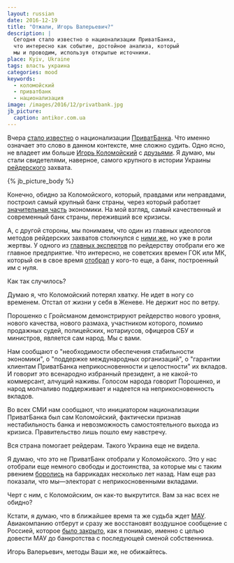 ```yaml
---
layout: russian
date: 2016-12-19
title: "Отжали, Игорь Валерьевич?"
description: |
  Сегодня стало известно о национализации ПриватБанка,
  что интересно как событие, достойное анализа, который
  мы и проводим, используя открытые источники.
place: Kyiv, Ukraine
tags: власть украина
categories: mood
keywords:
  - коломойский
  - приватбанк
  - национализация
image: /images/2016/12/privatbank.jpg
jb_picture:
  caption: antikor.com.ua
---
```


Вчера [стало известно](http://korrespondent.net/ukraine/3788734-pryvatbank-perekhodyt-v-sobstvennost-hosudarstva)
о национализации [ПриватБанка](https://ru.wikipedia.org/wiki/%D0%9F%D1%80%D0%B8%D0%B2%D0%B0%D1%82%D0%91%D0%B0%D0%BD%D0%BA).
Что именно означает это слово в данном контексте, мне сложно судить.
Одно ясно, не владеет им больше
[Игорь Коломойский](https://ru.wikipedia.org/wiki/%D0%9A%D0%BE%D0%BB%D0%BE%D0%BC%D0%BE%D0%B9%D1%81%D0%BA%D0%B8%D0%B9,_%D0%98%D0%B3%D0%BE%D1%80%D1%8C_%D0%92%D0%B0%D0%BB%D0%B5%D1%80%D1%8C%D0%B5%D0%B2%D0%B8%D1%87) с
[друзьями](https://ru.wikipedia.org/wiki/%D0%9F%D1%80%D0%B8%D0%B2%D0%B0%D1%82).
Я думаю, мы стали свидетелями, наверное, самого крупного в истории Украины
[рейдерского](https://ru.wikipedia.org/wiki/%D0%A0%D0%B5%D0%B9%D0%B4%D0%B5%D1%80%D1%81%D1%82%D0%B2%D0%BE_%28%D0%B1%D0%B8%D0%B7%D0%BD%D0%B5%D1%81%29)
захвата.

<!--more-->

{% jb_picture_body %}

Конечно, обидно за Коломойского, который, правдами или неправдами, построил
самый крупный банк страны, через который работает
[значительная часть](https://ru.wikipedia.org/wiki/%D0%91%D0%B0%D0%BD%D0%BA%D0%B8_%D0%A3%D0%BA%D1%80%D0%B0%D0%B8%D0%BD%D1%8B)
экономики. На мой взгляд, самый качественный и современный банк страны, переживший
все кризисы.

А, с другой стороны, мы понимаем, что один из главных идеологов
методов рейдерских захватов столкнулся с
[ними же](https://eadaily.com/ru/news/2016/12/19/kolomoyskiy-nacionalizaciya-privatbanka-klassicheskoe-reyderstvo),
но уже в роли жертвы.
У одного из
[главных экспертов](http://www.ostro.org/general/society/articles/477349/)
по рейдерству отобрали его же главное
предприятие. Что интересно, не советских времен ГОК или МК, который
он в свое время
[отобрал](http://www.compromat.ru/page_28617.htm)
у кого-то еще, а банк, построенный им с нуля.

Как так случилось?

Думаю я, что Коломойский потерял хватку. Не идет в ногу со временем. Отстал
от жизни у себя в Женеве. Не держит нос по ветру.

Порошенко с Гройсманом демонстрируют рейдерство нового уровня, нового качества,
нового размаха, участником которого, помимо продажных судей, полицейских,
нотариусов, офицеров СБУ и министров, является сам народ. Мы с вами.

Нам сообщают о "необходимости обеспечения стабильности экономики",
о "поддержке международных организаций",
о "гарантии клиентам ПриватБанка неприкосновенности и целостности" их вкладов.
И говорит это всенародно избранный президент, а не какой-то коммерсант,
алчущий наживы. Голосом народа говорит Порошенко, и народ молчаливо
поддерживает и надеется на неприкосновенность вкладов.

Во всех СМИ нам сообщают, что инициатором национализации ПриватБанка был
сам Коломойский, фактически признав нестабильность банка и невозможность
самостоятельного выхода из кризиса. Правительство лишь пошло ему навстречу.

Вся страна помогает рейдерам. Такого Украина еще не видела.

Я думаю, что это не ПриватБанк отобрали у Коломойского. Это у нас отобрали
еще немного свободы и достоинства, за которые мы с таким рвением
[боролись](https://ru.wikipedia.org/wiki/%D0%9F%D0%BE%D0%BB%D0%B8%D1%82%D0%B8%D1%87%D0%B5%D1%81%D0%BA%D0%B8%D0%B9_%D0%BA%D1%80%D0%B8%D0%B7%D0%B8%D1%81_%D0%BD%D0%B0_%D0%A3%D0%BA%D1%80%D0%B0%D0%B8%D0%BD%D0%B5_%282013%E2%80%942014%29)
на баррикадах несколько лет назад. Нам еще раз показали,
что мы&mdash;электорат с неприкосновенными вкладами.

Черт с ним, с Коломойским, он как-то выкрутится. Вам за нас всех не обидно?

Кстати, я думаю, что в ближайшее время та же судьба ждет
[МАУ](https://ru.wikipedia.org/wiki/%D0%9C%D0%B5%D0%B6%D0%B4%D1%83%D0%BD%D0%B0%D1%80%D0%BE%D0%B4%D0%BD%D1%8B%D0%B5_%D0%B0%D0%B2%D0%B8%D0%B0%D0%BB%D0%B8%D0%BD%D0%B8%D0%B8_%D0%A3%D0%BA%D1%80%D0%B0%D0%B8%D0%BD%D1%8B). Авиакомпанию
отберут и сразу же восстановят воздушное сообщение с Россией, которое
[было закрыто](http://www.vedomosti.ru/business/articles/2015/10/12/612438-ukraina-prekraschaet-soobschenie-rossiei),
как я понимаю, именно с целью довести МАУ до банкротства с
последующей сменой собственника.

Игорь Валерьевич, методы Ваши же, не обижайтесь.
